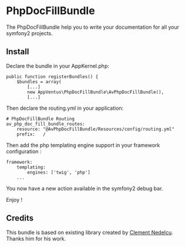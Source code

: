 PhpDocFillBundle
=======

The PhpDocFillBundle help you to write your documentation for all your symfony2 projects.


## Install


Declare the bundle in your AppKernel.php:

    public function registerBundles() {
        $bundles = array(
            [...]
            new AppVentus\PhpDocFillBundle\AvPhpDocFillBundle(),
            [...]

Then declare the routing.yml in your application:


    # PhpDocFillBundle Routing
    av_php_doc_fill_bundle_routes:
        resource: "@AvPhpDocFillBundle/Resources/config/routing.yml"
        prefix:   /


Then add the php templating engine support in your framework configuration :

    framework:
        templating:
            engines: ['twig', 'php']
        ...

You now have a new action available in the symfony2 debug bar.

Enjoy !

## Credits

This bundle is based on existing library created by [Clement Nedelcu](http://cnedelcu.net/phpdocfill/).
Thanks him for his work.

